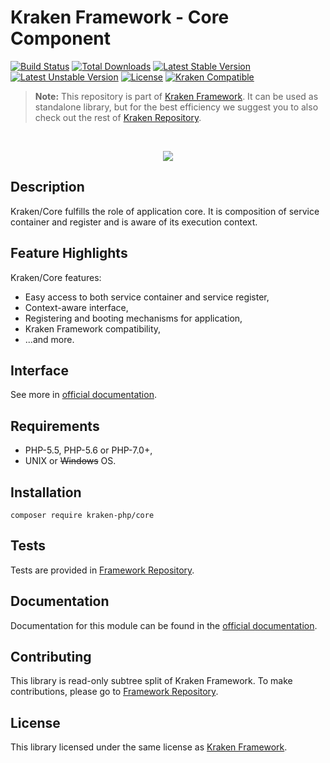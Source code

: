 # Kraken Framework - Core Component

[![Build Status](https://travis-ci.org/kraken-php/framework.svg)](https://travis-ci.org/kraken-php/framework)
[![Total Downloads](https://poser.pugx.org/kraken-php/core/downloads)](https://packagist.org/packages/kraken-php/core) 
[![Latest Stable Version](https://poser.pugx.org/kraken-php/core/v/stable)](https://packagist.org/packages/kraken-php/core) 
[![Latest Unstable Version](https://poser.pugx.org/kraken-php/core/v/unstable)](https://packagist.org/packages/kraken-php/core) 
[![License](https://poser.pugx.org/kraken-php/framework/license)](https://packagist.org/packages/kraken-php/framework)
[![Kraken Compatible](https://img.shields.io/badge/kraken-compatible-8002af.svg)](https://github.com/kraken-php/framework)

> **Note:** This repository is part of [Kraken Framework][3]. It can be used as standalone library, but for the best 
efficiency we suggest you to also check out the rest of [Kraken Repository][5].

<br>
<p align="center">
<img src="https://avatars2.githubusercontent.com/u/15938282?v=3&s=150" />
</p>

## Description

Kraken/Core fulfills the role of application core. It is composition of service container and register and is aware of
its execution context.

## Feature Highlights

Kraken/Core features:

* Easy access to both service container and service register,
* Context-aware interface,
* Registering and booting mechanisms for application,
* Kraken Framework compatibility,
* ...and more.

## Interface

See more in [official documentation][2].

## Requirements

* PHP-5.5, PHP-5.6 or PHP-7.0+,
* UNIX or ~~Windows~~ OS.

## Installation

```
composer require kraken-php/core
```

## Tests

Tests are provided in [Framework Repository][3].

## Documentation

Documentation for this module can be found in the [official documentation][2].

## Contributing

This library is read-only subtree split of Kraken Framework. To make contributions, please go to [Framework Repository][3].

## License

This library licensed under the same license as [Kraken Framework][3].

[1]: http://kraken-php.com
[2]: http://kraken-php.com/docs/api-core
[3]: https://github.com/kraken-php/framework
[4]: https://github.com/kraken-php/kraken
[5]: https://github.com/kraken-php
